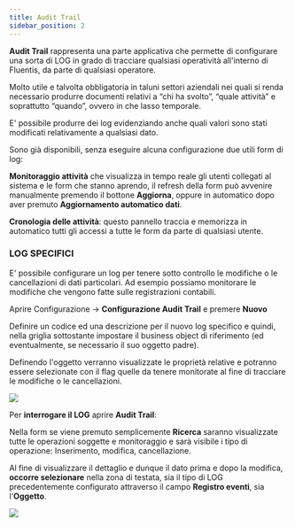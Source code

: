 ```yaml
---
title: Audit Trail
sidebar_position: 2
---
```




**Audit Trail** rappresenta una parte applicativa che permette di configurare una sorta di LOG in grado di tracciare qualsiasi operatività all'interno di Fluentis, da parte di qualsiasi operatore.

Molto utile e talvolta obbligatoria in taluni settori aziendali nei quali si renda necessario produrre documenti relativi a “chi ha svolto”, “quale attività” e soprattutto “quando”, ovvero in che lasso temporale.

E' possibile produrre dei log evidenziando anche quali valori sono stati modificati relativamente a qualsiasi dato.

Sono già disponibili, senza eseguire alcuna configurazione due utili form di log: 

**Monitoraggio attività** che visualizza in tempo reale gli utenti collegati al sistema e le form che stanno aprendo, il refresh della form può avvenire manualmente premendo il bottone **Aggiorna**, oppure in automatico dopo aver premuto **Aggiornamento automatico dati**.

**Cronologia delle attività**: questo pannello traccia e memorizza in automatico tutti gli accessi a tutte le form da parte di qualsiasi utente. 


### LOG SPECIFICI

E' possibile configurare un log per tenere sotto controllo le modifiche o le cancellazioni di dati particolari. Ad esempio possiamo monitorare le modifiche che vengono fatte sulle registrazioni contabili.

Aprire Configurazione -> **Configurazione Audit Trail** e premere **Nuovo**

Definire un codice ed una descrizione per il nuovo log specifico e quindi, nella griglia sottostante impostare il business object di riferimento (ed eventualmente, se necessario il suo oggetto padre).

Definendo l'oggetto verranno visualizzate le proprietà relative e potranno essere selezionate con il flag quelle da tenere monitorate al fine di tracciare le modifiche o le cancellazioni.

![](/img/it-it/applications/audittrail/audittrail.png)


Per **interrogare il LOG** aprire **Audit Trail**:

Nella form se viene premuto semplicemente **Ricerca** saranno visualizzate tutte le operazioni soggette e monitoraggio e sarà visibile i tipo di operazione: Inserimento, modifica, cancellazione.

Al fine di visualizzare il dettaglio e dunque il dato prima e dopo la modifica, **occorre selezionare** nella zona di testata, sia il tipo di LOG precedentemente configurato attraverso il campo **Registro eventi**, sia l'**Oggetto**.


![](/img/it-it/applications/audittrail/audittrail2.png)


